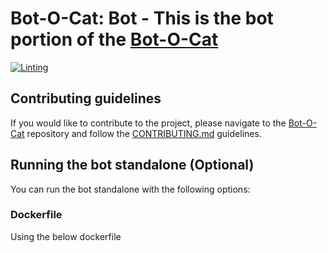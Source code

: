 # Bot-O-Cat: Bot - This is the bot portion of the [Bot-O-Cat](https://github.com/xN4P4LM-org/bot-o-cat)

[![Linting](https://github.com/xN4P4LM-org/bot-o-cat_bot/actions/workflows/lint.yaml/badge.svg)](https://github.com/xN4P4LM-org/bot-o-cat_bot/actions/workflows/lint.yaml)

## Contributing guidelines

If you would like to contribute to the project, please navigate to the [Bot-O-Cat](https://github.com/xN4P4LM-org/bot-o-cat) repository and follow the [CONTRIBUTING.md](https://github.com/xN4P4LM-org/bot-o-cat/blob/main/CONTRIBUTING.md) guidelines.

## Running the bot standalone (Optional)

You can run the bot standalone with the following options:

### Dockerfile

Using the below dockerfile
